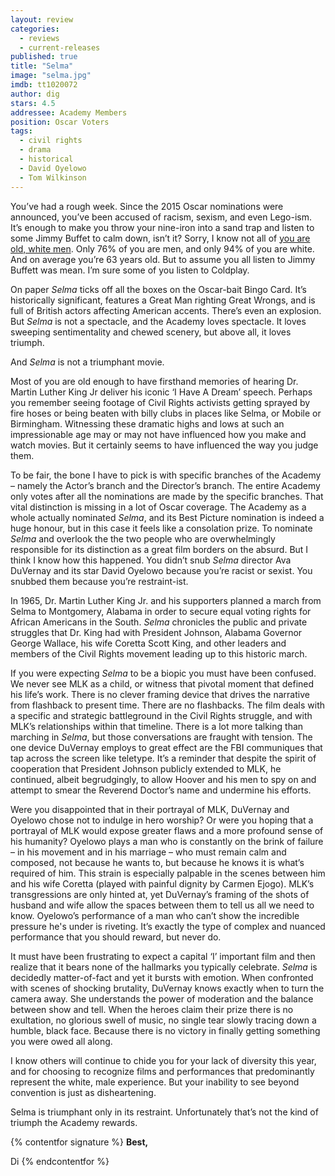 ```yaml
---
layout: review
categories: 
  - reviews
  - current-releases
published: true
title: "Selma"
image: "selma.jpg"
imdb: tt1020072
author: dig
stars: 4.5
addressee: Academy Members
position: Oscar Voters
tags: 
  - civil rights
  - drama
  - historical
  - David Oyelowo
  - Tom Wilkinson
---
```

You’ve had a rough week. Since the 2015 Oscar nominations were announced, you’ve been accused of racism, sexism, and even Lego-ism. It’s enough to make you throw your nine-iron into a sand trap and listen to some Jimmy Buffet to calm down, isn’t it? Sorry, I know not all of [you are old, white men](http://www.theatlantic.com/entertainment/archive/2014/03/oscar-voters-94-white-76-men-and-an-average-of-63-years-old/284163/). Only 76% of you are men, and only 94% of you are white. And on average you’re 63 years old. But to assume you all listen to Jimmy Buffett was mean. I’m sure some of you listen to Coldplay. 

On paper _Selma_ ticks off all the boxes on the Oscar-bait Bingo Card. It’s historically significant, features a Great Man righting Great Wrongs, and is full of British actors affecting American accents. There’s even an explosion. But _Selma_ is not a spectacle, and the Academy loves spectacle. It loves sweeping sentimentality and chewed scenery, but above all, it loves triumph.

And _Selma_ is not a triumphant movie. 

Most of you are old enough to have firsthand memories of hearing Dr. Martin Luther King Jr deliver his iconic ‘I Have A Dream’ speech. Perhaps you remember seeing footage of Civil Rights activists getting sprayed by fire hoses or being beaten with billy clubs in places like Selma, or Mobile or Birmingham. Witnessing these dramatic highs and lows at such an impressionable age may or may not have influenced how you make and watch movies. But it certainly seems to have influenced the way you judge them. 

To be fair, the bone I have to pick is with specific branches of the Academy – namely the Actor’s branch and the Director’s branch. The entire Academy only votes after all the nominations are made by the specific branches. That vital distinction is missing in a lot of Oscar coverage. The Academy as a whole actually nominated _Selma_, and its Best Picture nomination is indeed a huge honour, but in this case it feels like a consolation prize. To nominate _Selma_ and overlook the the two people who are overwhelmingly responsible for its distinction as a great film borders on the absurd. But I think I know how this happened. You didn’t snub _Selma_ director Ava DuVernay and its star David Oyelowo because you’re racist or sexist. You snubbed them because you’re restraint-ist. 

In 1965, Dr. Martin Luther King Jr. and his supporters planned a march from Selma to Montgomery, Alabama in order to secure equal voting rights for African Americans in the South. _Selma_ chronicles the public and private struggles that Dr. King had with President Johnson, Alabama Governor George Wallace, his wife Coretta Scott King, and other leaders and members of the Civil Rights movement leading up to this historic march. 

If you were expecting _Selma_ to be a biopic you must have been confused. We never see MLK as a child, or witness that pivotal moment that defined his life’s work. There is no clever framing device that drives the narrative from flashback to present time. There are no flashbacks. The film deals with a specific and strategic battleground in the Civil Rights struggle, and with MLK’s relationships within that timeline. There is a lot more talking than marching in _Selma_, but those conversations are fraught with tension. The one device DuVernay employs to great effect are the FBI communiques that tap across the screen like teletype. It’s a reminder that despite the spirit of cooperation that President Johnson publicly extended to MLK, he continued, albeit begrudgingly, to allow Hoover and his men to spy on and attempt to smear the Reverend Doctor’s name and undermine his efforts.

Were you disappointed that in their portrayal of MLK, DuVernay and Oyelowo chose not to indulge in hero worship? Or were you hoping that a portrayal of MLK would expose greater flaws and a more profound sense of his humanity? Oyelowo plays a man who is constantly on the brink of failure – in his movement and in his marriage – who must remain calm and composed, not because he wants to, but because he knows it is what’s required of him. This strain is especially palpable in the scenes between him and his wife Coretta (played with painful dignity by Carmen Ejogo). MLK’s transgressions are only hinted at, yet DuVernay’s framing of the shots of husband and wife allow the spaces between them to tell us all we need to know. Oyelowo’s performance of a man who can’t show the incredible pressure he's under is riveting. It’s exactly the type of complex and nuanced performance that you should reward, but never do. 

It must have been frustrating to expect a capital ‘I’ important film and then realize that it bears none of the hallmarks you typically celebrate. _Selma_ is decidedly matter-of-fact and yet it bursts with emotion. When confronted with scenes of shocking brutality, DuVernay knows exactly when to turn the camera away. She understands the power of moderation and the balance between show and tell. When the heroes claim their prize there is no exultation, no glorious swell of music, no single tear slowly tracing down a humble, black face. Because there is no victory in finally getting something you were owed all along.

I know others will continue to chide you for your lack of diversity this year, and for choosing to recognize films and performances that predominantly represent the white, male experience. But your inability to see beyond convention is just as disheartening. 

Selma is triumphant only in its restraint. Unfortunately that’s not the kind of triumph the Academy rewards.

{% contentfor signature %}
**Best,**

Di
{% endcontentfor %}